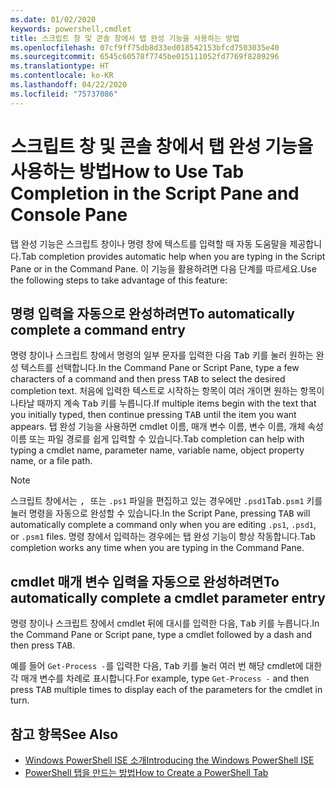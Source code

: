 ```yaml
---
ms.date: 01/02/2020
keywords: powershell,cmdlet
title: 스크립트 창 및 콘솔 창에서 탭 완성 기능을 사용하는 방법
ms.openlocfilehash: 07cf9ff75db8d33ed018542153bfcd7503035e40
ms.sourcegitcommit: 6545c60578f7745be015111052fd7769f8289296
ms.translationtype: HT
ms.contentlocale: ko-KR
ms.lasthandoff: 04/22/2020
ms.locfileid: "75737086"
---
```

# <a name="how-to-use-tab-completion-in-the-script-pane-and-console-pane"></a><span data-ttu-id="72c1e-103">스크립트 창 및 콘솔 창에서 탭 완성 기능을 사용하는 방법</span><span class="sxs-lookup"><span data-stu-id="72c1e-103">How to Use Tab Completion in the Script Pane and Console Pane</span></span>

<span data-ttu-id="72c1e-104">탭 완성 기능은 스크립트 창이나 명령 창에 텍스트를 입력할 때 자동 도움말을 제공합니다.</span><span class="sxs-lookup"><span data-stu-id="72c1e-104">Tab completion provides automatic help when you are typing in the Script Pane or in the Command Pane.</span></span> <span data-ttu-id="72c1e-105">이 기능을 활용하려면 다음 단계를 따르세요.</span><span class="sxs-lookup"><span data-stu-id="72c1e-105">Use the following steps to take advantage of this feature:</span></span>

## <a name="to-automatically-complete-a-command-entry"></a><span data-ttu-id="72c1e-106">명령 입력을 자동으로 완성하려면</span><span class="sxs-lookup"><span data-stu-id="72c1e-106">To automatically complete a command entry</span></span>

<span data-ttu-id="72c1e-107">명령 창이나 스크립트 창에서 명령의 일부 문자를 입력한 다음 <kbd>Tab</kbd> 키를 눌러 원하는 완성 텍스트를 선택합니다.</span><span class="sxs-lookup"><span data-stu-id="72c1e-107">In the Command Pane or Script Pane, type a few characters of a command and then press <kbd>TAB</kbd> to select the desired completion text.</span></span> <span data-ttu-id="72c1e-108">처음에 입력한 텍스트로 시작하는 항목이 여러 개이면 원하는 항목이 나타날 때까지 계속 <kbd>Tab</kbd> 키를 누릅니다.</span><span class="sxs-lookup"><span data-stu-id="72c1e-108">If multiple items begin with the text that you initially typed, then continue pressing <kbd>TAB</kbd> until the item you want appears.</span></span> <span data-ttu-id="72c1e-109">탭 완성 기능을 사용하면 cmdlet 이름, 매개 변수 이름, 변수 이름, 개체 속성 이름 또는 파일 경로를 쉽게 입력할 수 있습니다.</span><span class="sxs-lookup"><span data-stu-id="72c1e-109">Tab completion can help with typing a cmdlet name, parameter name, variable name, object property name, or a file path.</span></span>

> [!NOTE]
> <span data-ttu-id="72c1e-110">스크립트 창에서는 <kbd>, </kbd> 또는 `.ps1` 파일을 편집하고 있는 경우에만 `.psd1`Tab`.psm1` 키를 눌러 명령을 자동으로 완성할 수 있습니다.</span><span class="sxs-lookup"><span data-stu-id="72c1e-110">In the Script Pane, pressing <kbd>TAB</kbd> will automatically complete a command only when you are editing `.ps1`, `.psd1`, or `.psm1` files.</span></span> <span data-ttu-id="72c1e-111">명령 창에서 입력하는 경우에는 탭 완성 기능이 항상 작동합니다.</span><span class="sxs-lookup"><span data-stu-id="72c1e-111">Tab completion works any time when you are typing in the Command Pane.</span></span>

## <a name="to-automatically-complete-a-cmdlet-parameter-entry"></a><span data-ttu-id="72c1e-112">cmdlet 매개 변수 입력을 자동으로 완성하려면</span><span class="sxs-lookup"><span data-stu-id="72c1e-112">To automatically complete a cmdlet parameter entry</span></span>

<span data-ttu-id="72c1e-113">명령 창이나 스크립트 창에서 cmdlet 뒤에 대시를 입력한 다음, <kbd>Tab</kbd> 키를 누릅니다.</span><span class="sxs-lookup"><span data-stu-id="72c1e-113">In the Command Pane or Script pane, type a cmdlet followed by a dash and then press <kbd>TAB</kbd>.</span></span>

<span data-ttu-id="72c1e-114">예를 들어 `Get-Process -`를 입력한 다음, <kbd>Tab</kbd> 키를 눌러 여러 번 해당 cmdlet에 대한 각 매개 변수를 차례로 표시합니다.</span><span class="sxs-lookup"><span data-stu-id="72c1e-114">For example, type `Get-Process -` and then press <kbd>TAB</kbd> multiple times to display each of the parameters for the cmdlet in turn.</span></span>

## <a name="see-also"></a><span data-ttu-id="72c1e-115">참고 항목</span><span class="sxs-lookup"><span data-stu-id="72c1e-115">See Also</span></span>

- [<span data-ttu-id="72c1e-116">Windows PowerShell ISE 소개</span><span class="sxs-lookup"><span data-stu-id="72c1e-116">Introducing the Windows PowerShell ISE</span></span>](Introducing-the-Windows-PowerShell-ISE.md)
- [<span data-ttu-id="72c1e-117">PowerShell 탭을 만드는 방법</span><span class="sxs-lookup"><span data-stu-id="72c1e-117">How to Create a PowerShell Tab</span></span>](How-to-Create-a-PowerShell-Tab-in-Windows-PowerShell-ISE.md)
